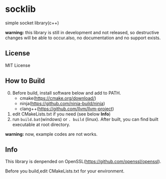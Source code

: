 # socklib
simple socket library(c++)

**warning:**  this library is still in development and not released, so destructive changes will be able to occur.also, no documentation and no support exists.

## License
MIT License

## How to Build
0. Before build, install software below and add to PATH.
   - cmake(https://cmake.org/download/)
   - ninja(https://github.com/ninja-build/ninja)
   -  clang++(https://github.com/llvm/llvm-project)
2. edit CMakeLists.txt if you need (see below **Info**) 
3. run ```build.bat```(windows) or ```. build``` (linux). After built, you can find built executable at root directory.

**warning:** now, example codes are not works.

## Info
This library is denpended on OpenSSL(https://github.com/openssl/openssl).

Before you build,edit CMakeLists.txt for your environment.
